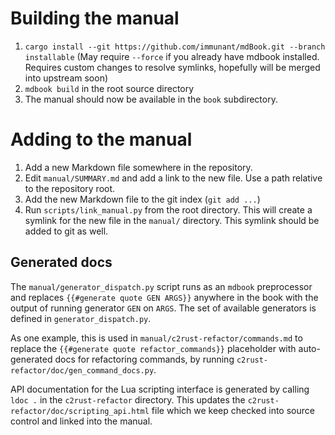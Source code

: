 # Building the manual

1. `cargo install --git https://github.com/immunant/mdBook.git --branch
   installable` (May require `--force` if you already have mdbook
   installed. Requires custom changes to resolve symlinks, hopefully will be
   merged into upstream soon)
2. `mdbook build` in the root source directory
3. The manual should now be available in the `book` subdirectory.

# Adding to the manual

1. Add a new Markdown file somewhere in the repository.
2. Edit `manual/SUMMARY.md` and add a link to the new file.
   Use a path relative to the repository root.
3. Add the new Markdown file to the git index (`git add ...`)
4. Run `scripts/link_manual.py` from the root directory. This will create a
   symlink for the new file in the `manual/` directory. This symlink should be
   added to git as well.


## Generated docs

The `manual/generator_dispatch.py` script runs as an `mdbook` preprocessor and
replaces `{{#generate quote GEN ARGS}}` anywhere in the book with the output
of running generator `GEN` on `ARGS`.  The set of available generators is
defined in `generator_dispatch.py`.

As one example, this is used in `manual/c2rust-refactor/commands.md` to replace
the `{{#generate quote refactor_commands}}` placeholder with auto-generated
docs for refactoring commands, by running
`c2rust-refactor/doc/gen_command_docs.py`.

API documentation for the Lua scripting interface is generated by calling `ldoc .`
in the `c2rust-refactor` directory. This updates the `c2rust-refactor/doc/scripting_api.html`
file which we keep checked into source control and linked into the manual.
